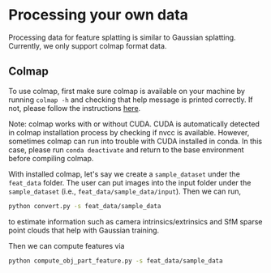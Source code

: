 # Processing your own data

Processing data for feature splatting is similar to Gaussian splatting. Currently, we only support colmap format data.

## Colmap

To use colmap, first make sure colmap is available on your machine by running `colmap -h` and checking that
help message is printed correctly. If not, please follow the instructions [here](https://colmap.github.io/install.html).

Note: colmap works with or without CUDA. CUDA is automatically detected in colmap installation process by checking if nvcc is available.
However, sometimes colmap can run into trouble with CUDA installed in conda. In this case, please run `conda deactivate` and return to
the base environment before compiling colmap.

With installed colmap, let's say we create a `sample_dataset` under the `feat_data` folder. The user
can put images into the input folder under the `sample_dataset` (i.e., `feat_data/sample_data/input`). Then we can run,

```bash
python convert.py -s feat_data/sample_data
```

to estimate information such as camera intrinsics/extrinsics and SfM sparse point clouds that help with Gaussian training.

Then we can compute features via

```bash
python compute_obj_part_feature.py -s feat_data/sample_data
```
